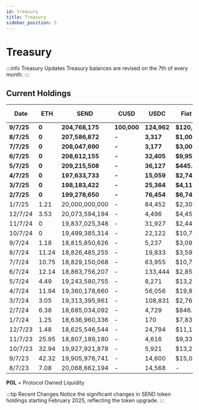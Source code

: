 ```yaml
---
id: treasury
title: Treasury
sidebar_position: 5
---
```


# Treasury

:::info Treasury Updates
Treasury balances are revised on the 7th of every month.
:::

## Current Holdings

| Date | ETH | SEND | CUSD | USDC | Fiat Bank | POL* (USDC) | Canton Coin $CC |
|------|-----|------|-----|------|-----------|-------------|-----------------|
| **9/7/25** | **0** | **204,768,175** | **100,000** | **124,962** | **$120,203.75** | **283,000** | **300,000** |
| **8/7/25** | **0** | **207,586,872** | **-** | **3,317** | **$1,008.14** | **187,000** | **300,000** |
| **7/7/25** | **0** | **208,047,690** | **-** | **3,177** | **$3,006.96** | **187,000** | **250,000** |
| **6/7/25** | **0** | **208,612,155** | **-** | **32,405** | **$9,953.74** | **176,000** | **1,062,920** |
| **5/7/25** | **0** | **209,215,508** | **-** | **36,127** | **$445.13** | **192,000** | **-** |
| **4/7/25** | **0** | **197,633,733** | **-** | **15,059** | **$2,742.66** | **325,000** | **-** |
| **3/7/25** | **0** | **198,183,422** | **-** | **25,364** | **$4,117.16** | **340,000** | **-** |
| **2/7/25** | **0** | **199,278,650** | **-** | **76,454** | **$6,743.21** | **400,000** | **-** |
| 1/7/25 | 1.21 | 20,000,000,000 | - | 84,452 | $2,306.94 | - | - |
| 12/7/24 | 3.53 | 20,073,594,194 | - | 4,496 | $4,457.07 | - | - |
| 11/7/24 | 0 | 19,837,025,348 | - | 31,927 | $2,447.68 | - | - |
| 10/7/24 | 0 | 19,499,385,314 | - | 22,122 | $10,743.50 | - | - |
| 9/7/24 | 1.18 | 18,815,850,626 | - | 5,237 | $3,090.93 | - | - |
| 8/7/24 | 11.24 | 18,826,485,255 | - | 19,833 | $3,594.71 | - | - |
| 7/7/24 | 10.75 | 18,829,150,068 | - | 63,955 | $10,712.49 | - | - |
| 6/7/24 | 12.14 | 18,863,756,207 | - | 133,444 | $2,854.24 | - | - |
| 5/7/24 | 4.49 | 19,243,580,755 | - | 8,271 | $13,209.79 | - | - |
| 4/7/24 | 11.94 | 19,360,178,660 | - | 56,056 | $19,898.67 | - | - |
| 3/7/24 | 3.05 | 19,313,395,961 | - | 108,831 | $2,760.79 | - | - |
| 2/7/24 | 6.38 | 18,685,034,092 | - | 4,729 | $846.19 | - | - |
| 1/7/24 | 1.25 | 18,636,960,336 | - | 170 | $7,838.94 | - | - |
| 12/7/23 | 1.48 | 18,625,546,544 | - | 24,794 | $11,161.41 | - | - |
| 11/7/23 | 25.95 | 18,807,189,180 | - | 4,616 | $9,338.04 | - | - |
| 10/7/23 | 32.94 | 19,927,921,878 | - | 5,921 | $13,204.87 | - | - |
| 9/7/23 | 42.32 | 19,905,976,741 | - | 14,600 | $15,041.81 | - | - |
| 8/7/23 | 7.08 | 20,068,662,194 | - | 14,568 | - | - | - |


**POL** = Protocol Owned Liquidity

:::tip Recent Changes
Notice the significant changes in SEND token holdings starting February 2025, reflecting the token upgrade.
:::
